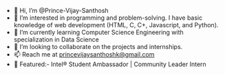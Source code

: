 - 👋 Hi, I’m @Prince-Vijay-Santhosh
- 👀 I’m interested in programming and problem-solving. I have basic knowledge of web development (HTML, C, C+, Javascript, and Python).
- 🌱 I’m currently learning Computer Science Engineering with specialization in Data Science 
- 💞️ I’m looking to collaborate on the projects and internships.
- 📫 Reach me at princevijaysanthoshk@gmail.com
- 🥇 Featured:- Intel® Student Ambassador | Community Leader Intern

<!---
Prince-Vijay-Santhosh/Prince-Vijay-Santhosh is a ✨ special ✨ repository because its `README.md` (this file) appears on your GitHub profile.
You can click the Preview link to take a look at your changes.
--->
